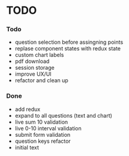 # TODO

### Todo
* question selection before assingning points
* replase component states with redux state
* custom chart labels
* pdf download
* session storage
* improve UX/UI
* refactor and clean up

### Done
* add redux
* expand to all questions (text and chart)
* live sum 10 validation
* live 0-10 interval validation
* submit form validation
* question keys refactor
* initial text
